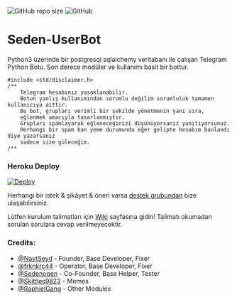 ![GitHub repo size](https://img.shields.io/github/repo-size/TeamDerUntergang/Telegram-SedenUserBot?color=Blue&label=Repo%20Boyutu)
![GitHub](https://img.shields.io/github/license/TeamDerUntergang/Telegram-SedenUserBot?color=Orange&label=Lisans)

# Seden-UserBot

Python3 üzerinde bir postgresql sqlalchemy veritabanı ile çalışan Telegram Python Botu. Son derece modüler ve kullanımı basit bir bottur.

```
#include <std/disclaimer.h>
/**
    Telegram hesabınız yasaklanabilir.
    Botun yanlış kullanımından sorumlu değilim sorumluluk tamamen kullanıcıya aittir.
    Bu bot, grupları verimli bir şekilde yönetmenin yanı sıra,
    eğlenmek amacıyla tasarlanmıştır.
    Grupları spamlayarak eğleneceğinizi düşünüyorsanız yanılıyorsunuz.
    Herhangi bir spam ban yeme durumunda eğer gelipte hesabım banlandı diye yazarsanız
    sadece size güleceğim.
/**
```

### Heroku Deploy
[![Deploy](https://www.herokucdn.com/deploy/button.svg)](https://heroku.com/deploy?template=https://github.com/TeamDerUntergang/Telegram-SedenUserBot/tree/seden)

Herhangi bir istek & şikâyet & öneri varsa [destek grubundan](https://t.me/SedenUserBotSupport) bize ulaşabilirsiniz.

Lütfen kurulum talimatları için [Wiki](https://github.com/TeamDerUntergang/Telegram-SedenUserBot/wiki/Bot-Kurulum-Rehberi) sayfasına gidin! Talimatı okumadan sorulan sorulara cevap verilmeyecektir.

### Credits:
* [@NaytSeyd](https://github.com/NaytSeyd) - Founder, Base Developer, Fixer
* [@frknkrc44](https://github.com/frknkrc44) - Operator, Base Developer, Fixer
* [@Sedenogen](https://github.com/ciyanogen) - Co-Founder, Base Helper, Tester
* [@Skittles9823](https://github.com/skittles9823/SkittBot) - Memes
* [@RaphielGang](https://github.com/raphielgang) - Other Modules

